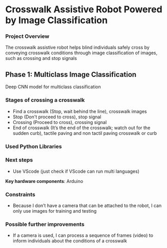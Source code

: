 # Crosswalk Assistive Robot Powered by Image Classification

### Project Overview
The crosswalk assistive robot helps blind individuals safely cross by conveying crosswalk conditions through image classification of images, such as crossing and stop signals

## Phase 1: Multiclass Image Classification
Deep CNN model for multiclass classification

### Stages of crossing a crosswalk
- Find a crosswalk (Stop, wait behind the line), crosswalk images
- Stop (Don't proceed to cross), stop signal
- Crossing (Proceed to cross), crossing signal
- End of crosswalk (It’s the end of the crosswalk; watch out for the sudden curb), tactile paving and non tactil paving crosswalk or curb

### Used Python Libraries
### Next steps
- Use VScode (just check if VScode can run multi languages)

**Key hardware components**: Arduino
### Constraints
-  Because I don’t have a camera that can be attached to the robot, I can only use images for training and testing

### Possible further improvements
- If a camera is used, I can process a sequence of frames (video) to inform individuals about the conditions of a crosswalk
